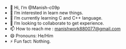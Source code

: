 - 👋 Hi, I’m @Manish-c09p
- 👀 I’m interested in learn new things.
- 🌱 I’m currently learning C and C++ language.
- 💞️ I’m looking to collaborate to get experience.
- 📫 How to reach me : manishwork880077@gmail.com
- 😄 Pronouns: He/Him
- ⚡ Fun fact: Nothing.

<!---
Manish-c09p/Manish-c09p is a ✨ special ✨ repository because its `README.md` (this file) appears on your GitHub profile.
You can click the Preview link to take a look at your changes.
--->
